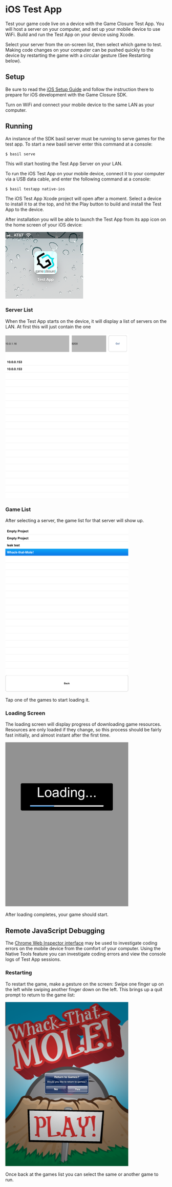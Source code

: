 # iOS Test App

Test your game code live on a device with the Game Closure Test App.  You will host a server on your computer, and set up your mobile device to use WiFi.  Build and run the Test App on your device using Xcode.

Select your server from the on-screen list, then select which game to test.  Making code changes on your computer can be pushed quickly to the device by restarting the game with a circular gesture (See Restarting below).

## Setup

Be sure to read the [iOS Setup Guide](./ios-setup.html) and follow the instruction there to prepare for iOS development with the Game Closure SDK.

Turn on WiFi and connect your mobile device to the same LAN as your computer.

## Running

An instance of the SDK basil server must be running to serve games for the test app.  To start a new basil server enter this command at a console:

~~~
$ basil serve
~~~

This will start hosting the Test App Server on your LAN.

To run the iOS Test App on your mobile device, connect it to your computer via a USB data cable, and enter the following command at a console:

~~~
$ basil testapp native-ios
~~~

The iOS Test App Xcode project will open after a moment.  Select a device to install it to at the top, and hit the Play button to build and install the Test App to the device.

After installation you will be able to launch the Test App from its app icon on the home screen of your iOS device:

<img src="./assets/ios/ios-test-app-icon.png"></img>

### Server List

When the Test App starts on the device, it will display a list of servers on the LAN.  At first this will just contain the one 

<img src="./assets/ios/ios-test-app-server-list.png"></img>

### Game List

After selecting a server, the game list for that server will show up.

<img src="./assets/ios/ios-test-app-game-list.png"></img>

Tap one of the games to start loading it.

### Loading Screen

The loading screen will display progress of downloading game resources.  Resources are only loaded if they change, so this process should be fairly fast initially, and almost instant after the first time.

<img src="./assets/ios/ios-test-app-loading.png"></img>

After loading completes, your game should start.

## Remote JavaScript Debugging

The [Chrome Web Inspector interface](./ios-remote-debug.html) may be used to investigate coding errors on the mobile device from the comfort of your computer.  Using the Native Tools feature you can investigate coding errors and view the console logs of Test App sessions.

### Restarting

To restart the game, make a gesture on the screen:  Swipe one finger up on the left while swiping another finger down on the left.  This brings up a quit prompt to return to the game list:

<img src="./assets/ios/ios-test-app-quit.png"></img>

Once back at the games list you can select the same or another game to run.
